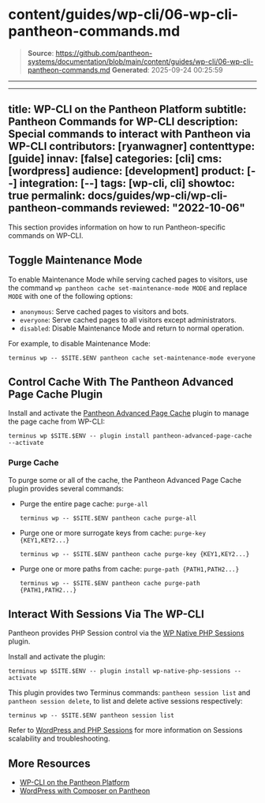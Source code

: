 # content/guides/wp-cli/06-wp-cli-pantheon-commands.md

> **Source**: https://github.com/pantheon-systems/documentation/blob/main/content/guides/wp-cli/06-wp-cli-pantheon-commands.md
> **Generated**: 2025-09-24 00:25:59

---

---
title: WP-CLI on the Pantheon Platform
subtitle: Pantheon Commands for WP-CLI
description: Special commands to interact with Pantheon via WP-CLI
contributors: [ryanwagner]
contenttype: [guide]
innav: [false]
categories: [cli]
cms: [wordpress]
audience: [development]
product: [--]
integration: [--]
tags: [wp-cli, cli]
showtoc: true
permalink: docs/guides/wp-cli/wp-cli-pantheon-commands
reviewed: "2022-10-06"
---

This section provides information on how to run Pantheon-specific commands on WP-CLI.

## Toggle Maintenance Mode

To enable Maintenance Mode while serving cached pages to visitors, use the command `wp pantheon cache set-maintenance-mode MODE` and replace `MODE` with one of the following options:

- `anonymous`: Serve cached pages to visitors and bots.
- `everyone`: Serve cached pages to all visitors except administrators.
- `disabled`: Disable Maintenance Mode and return to normal operation.

For example, to disable Maintenance Mode:

```bash{promptUser: user}
terminus wp -- $SITE.$ENV pantheon cache set-maintenance-mode everyone
```

## Control Cache With The Pantheon Advanced Page Cache Plugin

Install and activate the [Pantheon Advanced Page Cache](https://wordpress.org/plugins/pantheon-advanced-page-cache/) plugin to manage the page cache from WP-CLI:

```bash{promptUser: user}
terminus wp $SITE.$ENV -- plugin install pantheon-advanced-page-cache --activate
```

### Purge Cache

To purge some or all of the cache, the Pantheon Advanced Page Cache plugin provides several commands:

- Purge the entire page cache: `purge-all`

   ```bash{promptUser: user}
   terminus wp -- $SITE.$ENV pantheon cache purge-all
   ```

- Purge one or more surrogate keys from cache: `purge-key {KEY1,KEY2...}`

   ```bash{promptUser: user}
   terminus wp -- $SITE.$ENV pantheon cache purge-key {KEY1,KEY2...}
   ```

- Purge one or more paths from cache: `purge-path {PATH1,PATH2...}`

   ```bash{promptUser: user}
   terminus wp -- $SITE.$ENV pantheon cache purge-path {PATH1,PATH2...}
   ```

## Interact With Sessions Via The WP-CLI

Pantheon provides PHP Session control via the [WP Native PHP Sessions](https://wordpress.org/plugins/wp-native-php-sessions/) plugin.

Install and activate the plugin:

```bash{promptUser: user}
terminus wp $SITE.$ENV -- plugin install wp-native-php-sessions --activate
```

This plugin provides two Terminus commands: `pantheon session list` and `pantheon session delete`, to list and delete active sessions respectively:

```bash{promptUser: user}
terminus wp -- $SITE.$ENV pantheon session list
```

Refer to [WordPress and PHP Sessions](/guides/php/wordpress-sessions) for more information on Sessions scalability and troubleshooting.

## More Resources

- [WP-CLI on the Pantheon Platform](/guides/wp-cli)
- [WordPress with Composer on Pantheon](/guides/wordpress-composer)
